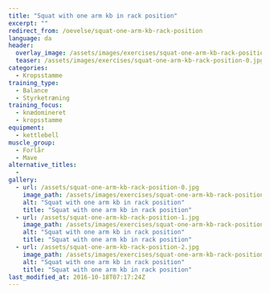 ```yaml
---
title: "Squat with one arm kb in rack position"
excerpt: ""
redirect_from: /oevelse/squat-one-arm-kb-rack-position
language: da
header:
  overlay_image: /assets/images/exercises/squat-one-arm-kb-rack-position-0.jpg
  teaser: /assets/images/exercises/squat-one-arm-kb-rack-position-0.jpg
categories:
  - Kropsstamme
training_type: 
  - Balance
  - Styrketræning
training_focus: 
  - knædomineret
  - kropsstamme
equipment:
  - kettlebell
muscle_group:
  - Forlår
  - Mave
alternative_titles:
  - 
gallery:
  - url: /assets/squat-one-arm-kb-rack-position-0.jpg
    image_path: /assets/images/exercises/squat-one-arm-kb-rack-position-0.jpg
    alt: "Squat with one arm kb in rack position"
    title: "Squat with one arm kb in rack position"
  - url: /assets/squat-one-arm-kb-rack-position-1.jpg
    image_path: /assets/images/exercises/squat-one-arm-kb-rack-position-1.jpg
    alt: "Squat with one arm kb in rack position"
    title: "Squat with one arm kb in rack position"
  - url: /assets/squat-one-arm-kb-rack-position-2.jpg
    image_path: /assets/images/exercises/squat-one-arm-kb-rack-position-2.jpg
    alt: "Squat with one arm kb in rack position"
    title: "Squat with one arm kb in rack position"
last_modified_at: 2016-10-18T07:17:24Z
---
```



